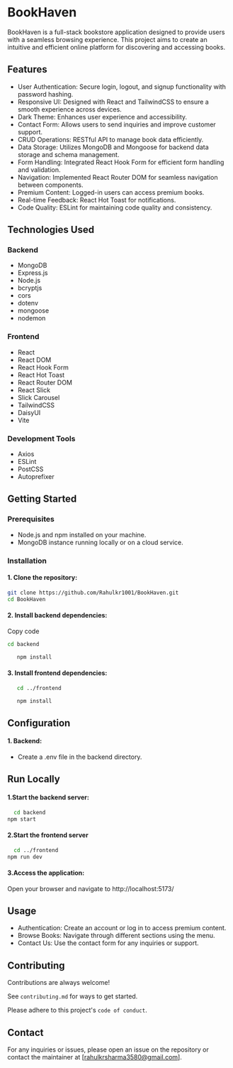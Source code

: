 # BookHaven


BookHaven is a full-stack bookstore application designed to provide users with a seamless browsing experience. This project aims to create an intuitive and efficient online platform for discovering and accessing books.


## Features

- User Authentication: Secure login, logout, and signup functionality with password hashing.
- Responsive UI: Designed with React and TailwindCSS to ensure a smooth experience across devices.
- Dark Theme: Enhances user experience and accessibility.
- Contact Form: Allows users to send inquiries and improve customer support.
- CRUD Operations: RESTful API to manage book data efficiently.
- Data Storage: Utilizes MongoDB and Mongoose for backend data storage and schema management.
- Form Handling: Integrated React Hook Form for efficient form handling and validation.
- Navigation: Implemented React Router DOM for seamless navigation between components.
- Premium Content: Logged-in users can access premium books.
- Real-time Feedback: React Hot Toast for notifications.
- Code Quality: ESLint for maintaining code quality and consistency.



## Technologies Used
### Backend
- MongoDB
- Express.js
- Node.js
- bcryptjs
- cors
- dotenv
- mongoose
- nodemon
### Frontend
- React
- React DOM
- React Hook Form
- React Hot Toast
- React Router DOM
- React Slick
- Slick Carousel
- TailwindCSS
- DaisyUI
- Vite
### Development Tools
- Axios
- ESLint
- PostCSS
- Autoprefixer
## Getting Started
### Prerequisites
- Node.js and npm installed on your machine.
- MongoDB instance running locally or on a cloud service.
### Installation
#### 1. Clone the repository:

```bash
git clone https://github.com/Rahulkr1001/BookHaven.git
cd BookHaven
```
#### 2. Install backend dependencies:
Copy code
```bash
cd backend
```
```bash
   npm install
```
#### 3.  Install frontend dependencies:
```bash
   cd ../frontend
```
```bash
   npm install
```


## Configuration
#### 1. Backend:
- Create a .env file in the backend directory.

## Run Locally

#### 1.Start the backend server:

```bash
  cd backend
npm start
```

#### 2.Start the frontend server

```bash
  cd ../frontend
npm run dev
```
#### 3.Access the application:
Open your browser and navigate to http://localhost:5173/



## Usage
- Authentication: Create an account or log in to access premium content.
- Browse Books: Navigate through different sections using the menu.
- Contact Us: Use the contact form for any inquiries or support.


## Contributing

Contributions are always welcome!

See `contributing.md` for ways to get started.

Please adhere to this project's `code of conduct`.


## Contact
For any inquiries or issues, please open an issue on the repository or contact the maintainer at [rahulkrsharma3580@gmail.com].
